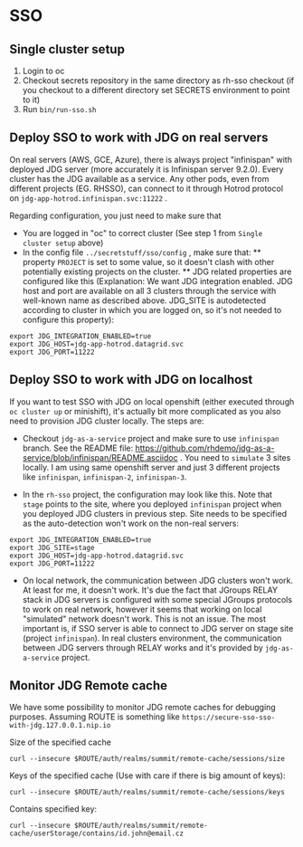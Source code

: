 SSO
===


Single cluster setup
--------------------

1. Login to oc
2. Checkout secrets repository in the same directory as rh-sso checkout (if you checkout to a different directory set
   SECRETS environment to point to it)
3. Run `bin/run-sso.sh`


Deploy SSO to work with JDG on real servers
-------------------------------------------
On real servers (AWS, GCE, Azure), there is always project "infinispan" with deployed JDG server (more accurately
it is Infinispan server 9.2.0). Every cluster has the JDG available as a service. Any other pods, even from different 
projects (EG. RHSSO), can connect to it through Hotrod protocol on `jdg-app-hotrod.infinispan.svc:11222` .

Regarding configuration, you just need to make sure that
* You are logged in "oc" to correct cluster (See step 1 from `Single cluster setup` above)
* In the config file `../secretstuff/sso/config` , make sure that:
** property `PROJECT` is set to some value, so it doesn't clash with other potentially existing projects 
on the cluster.
** JDG related properties are configured like this (Explanation: We want JDG integration enabled. JDG host and port 
are available on all 3 clusters through the service with well-known name as described above. JDG_SITE is autodetected
according to cluster in which you are logged on, so it's not needed to configure this property):

```
export JDG_INTEGRATION_ENABLED=true
export JDG_HOST=jdg-app-hotrod.datagrid.svc
export JDG_PORT=11222
```


Deploy SSO to work with JDG on localhost
----------------------------------------
If you want to test SSO with JDG on local openshift (either executed through `oc cluster up` or minishift), 
it's actually bit more complicated as you also need to provision JDG cluster locally. The steps are:
* Checkout `jdg-as-a-service` project and make sure to use `infinispan` branch. 
See the README file: https://github.com/rhdemo/jdg-as-a-service/blob/infinispan/README.asciidoc . You need 
to `simulate` 3 sites locally. I am using same openshift server and just 3 different projects like `infinispan`, `infinispan-2`, `infinispan-3`.

* In the `rh-sso` project, the configuration may look like this. Note that `stage` points to the site, where you deployed `infinispan` project
when you deployed JDG clusters in previous step. Site needs to be specified as the auto-detection won't work on the non-real servers:

```
export JDG_INTEGRATION_ENABLED=true
export JDG_SITE=stage
export JDG_HOST=jdg-app-hotrod.datagrid.svc
export JDG_PORT=11222
```
* On local network, the communication between JDG clusters won't work. At least for me, it doesn't work. It's due the fact that JGroups RELAY
stack in JDG servers is configured with some special JGroups protocols to work on real network, however it seems that working on local "simulated"
network doesn't work. This is not an issue. The most important is, if SSO server is able to connect to JDG server on stage site (project `infinispan`).
In real clusters environment, the communication between JDG servers through RELAY works and it's provided by `jdg-as-a-service` project.

Monitor JDG Remote cache
------------------------
We have some possibility to monitor JDG remote caches for debugging purposes. 
Assuming ROUTE is something like `https://secure-sso-sso-with-jdg.127.0.0.1.nip.io`

Size of the specified cache
```
curl --insecure $ROUTE/auth/realms/summit/remote-cache/sessions/size
```

Keys of the specified cache (Use with care if there is big amount of keys):
```
curl --insecure $ROUTE/auth/realms/summit/remote-cache/sessions/keys
```

Contains specified key:
```
curl --insecure $ROUTE/auth/realms/summit/remote-cache/userStorage/contains/id.john@email.cz
```



  
   
